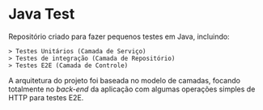 # Java Test

Repositório criado para fazer pequenos testes em Java, incluindo:

    > Testes Unitários (Camada de Serviço)
    > Testes de integração (Camada de Repositório)
    > Testes E2E (Camada de Controle)

A arquitetura do projeto foi baseada no modelo de camadas, focando totalmente no *back-end* da aplicação com algumas operações simples de HTTP para testes E2E.
